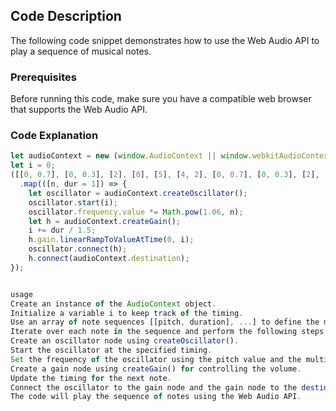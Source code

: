 




## Code Description

The following code snippet demonstrates how to use the Web Audio API to play a sequence of musical notes.

### Prerequisites

Before running this code, make sure you have a compatible web browser that supports the Web Audio API.



### Code Explanation

```javascript
let audioContext = new (window.AudioContext || window.webkitAudioContext)();
let i = 0;
([[0, 0.7], [0, 0.3], [2], [0], [5], [4, 2], [0, 0.7], [0, 0.3], [2], [0], [7], [5, 2], [0, 0.7], [0, 0.3], [12], [9], [5], [4], [2, 2], [10, 0.7], [10, 0.3], [9], [5], [7], [5, 2]])
  .map(([n, dur = 1]) => {
    let oscillator = audioContext.createOscillator();
    oscillator.start(i);
    oscillator.frequency.value *= Math.pow(1.06, n);
    let h = audioContext.createGain();
    i += dur / 1.5;
    h.gain.linearRampToValueAtTime(0, i);
    oscillator.connect(h);
    h.connect(audioContext.destination);
});


usage
Create an instance of the AudioContext object.
Initialize a variable i to keep track of the timing.
Use an array of note sequences [[pitch, duration], ...] to define the musical sequence.
Iterate over each note in the sequence and perform the following steps:
Create an oscillator node using createOscillator().
Start the oscillator at the specified timing.
Set the frequency of the oscillator using the pitch value and the multiplier 1.06.
Create a gain node using createGain() for controlling the volume.
Update the timing for the next note.
Connect the oscillator to the gain node and the gain node to the destination (audio output).
The code will play the sequence of notes using the Web Audio API.